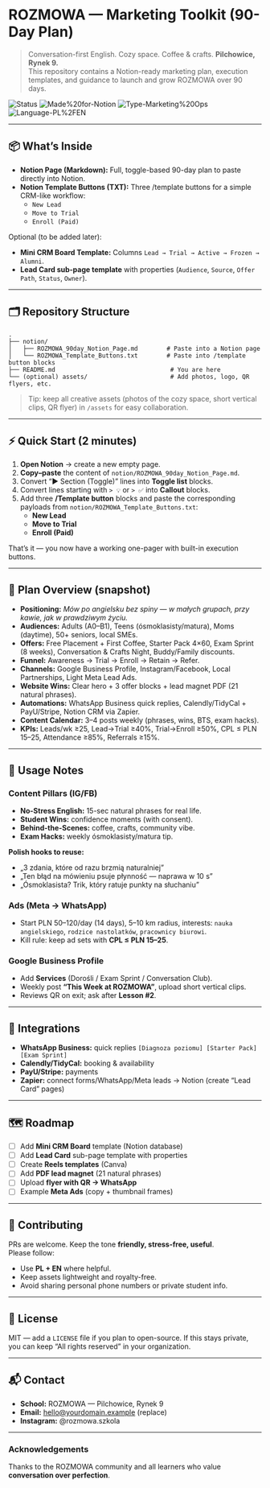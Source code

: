 # ROZMOWA — Marketing Toolkit (90-Day Plan)

> Conversation-first English. Cozy space. Coffee & crafts. **Pilchowice, Rynek 9.**  
> This repository contains a Notion-ready marketing plan, execution templates, and guidance to launch and grow ROZMOWA over 90 days.

![Status](https://img.shields.io/badge/status-active-brightgreen)
![Made%20for-Notion](https://img.shields.io/badge/made%20for-Notion-black)
![Type-Marketing%20Ops](https://img.shields.io/badge/type-marketing%20ops-blue)
![Language-PL%2FEN](https://img.shields.io/badge/language-PL%2FEN-purple)

---

## 📦 What’s Inside

- **Notion Page (Markdown):** Full, toggle-based 90-day plan to paste directly into Notion.
- **Notion Template Buttons (TXT):** Three /template buttons for a simple CRM-like workflow:
  - `New Lead`
  - `Move to Trial`
  - `Enroll (Paid)`

Optional (to be added later):
- **Mini CRM Board Template:** Columns `Lead → Trial → Active → Frozen → Alumni`.
- **Lead Card sub-page template** with properties (`Audience`, `Source`, `Offer Path`, `Status`, `Owner`).

---

## 🗂️ Repository Structure

```
.
├── notion/
│   ├── ROZMOWA_90day_Notion_Page.md        # Paste into a Notion page
│   └── ROZMOWA_Template_Buttons.txt        # Paste into /template button blocks
├── README.md                                # You are here
└── (optional) assets/                       # Add photos, logo, QR flyers, etc.
```

> Tip: keep all creative assets (photos of the cozy space, short vertical clips, QR flyer) in `/assets` for easy collaboration.

---

## ⚡ Quick Start (2 minutes)

1. **Open Notion** → create a new empty page.  
2. **Copy–paste** the content of `notion/ROZMOWA_90day_Notion_Page.md`.  
3. Convert “▶ Section (Toggle)” lines into **Toggle list** blocks.  
4. Convert lines starting with `> 💡` or `> ✅` into **Callout** blocks.  
5. Add three **/Template button** blocks and paste the corresponding payloads from `notion/ROZMOWA_Template_Buttons.txt`:
   - **New Lead**
   - **Move to Trial**
   - **Enroll (Paid)**

That’s it — you now have a working one-pager with built-in execution buttons.

---

## 🧭 Plan Overview (snapshot)

- **Positioning:** *Mów po angielsku bez spiny — w małych grupach, przy kawie, jak w prawdziwym życiu.*  
- **Audiences:** Adults (A0–B1), Teens (ósmoklasisty/matura), Moms (daytime), 50+ seniors, local SMEs.  
- **Offers:** Free Placement + First Coffee, Starter Pack 4×60, Exam Sprint (8 weeks), Conversation & Crafts Night, Buddy/Family discounts.  
- **Funnel:** Awareness → Trial → Enroll → Retain → Refer.  
- **Channels:** Google Business Profile, Instagram/Facebook, Local Partnerships, Light Meta Lead Ads.  
- **Website Wins:** Clear hero + 3 offer blocks + lead magnet PDF (21 natural phrases).  
- **Automations:** WhatsApp Business quick replies, Calendly/TidyCal + PayU/Stripe, Notion CRM via Zapier.  
- **Content Calendar:** 3–4 posts weekly (phrases, wins, BTS, exam hacks).  
- **KPIs:** Leads/wk ≥25, Lead→Trial ≥40%, Trial→Enroll ≥50%, CPL ≤ PLN 15–25, Attendance ≥85%, Referrals ≥15%.

---

## 🧰 Usage Notes

### Content Pillars (IG/FB)
- **No-Stress English:** 15-sec natural phrases for real life.
- **Student Wins:** confidence moments (with consent).
- **Behind-the-Scenes:** coffee, crafts, community vibe.
- **Exam Hacks:** weekly ósmoklasisty/matura tip.

**Polish hooks to reuse:**
- „3 zdania, które od razu brzmią naturalniej”  
- „Ten błąd na mówieniu psuje płynność — naprawa w 10 s”  
- „Ósmoklasista? Trik, który ratuje punkty na słuchaniu”

### Ads (Meta → WhatsApp)
- Start PLN 50–120/day (14 days), 5–10 km radius, interests: `nauka angielskiego`, `rodzice nastolatków`, `pracownicy biurowi`.
- Kill rule: keep ad sets with **CPL ≤ PLN 15–25**.

### Google Business Profile
- Add **Services** (Dorośli / Exam Sprint / Conversation Club).
- Weekly post **“This Week at ROZMOWA”**, upload short vertical clips.
- Reviews QR on exit; ask after **Lesson #2**.

---

## 🔌 Integrations

- **WhatsApp Business:** quick replies `[Diagnoza poziomu] [Starter Pack] [Exam Sprint]`  
- **Calendly/TidyCal:** booking & availability  
- **PayU/Stripe:** payments  
- **Zapier:** connect forms/WhatsApp/Meta leads → Notion (create “Lead Card” pages)

---

## 🗺️ Roadmap

- [ ] Add **Mini CRM Board** template (Notion database)  
- [ ] Add **Lead Card** sub-page template with properties  
- [ ] Create **Reels templates** (Canva)  
- [ ] Add **PDF lead magnet** (21 natural phrases)  
- [ ] Upload **flyer with QR → WhatsApp**  
- [ ] Example **Meta Ads** (copy + thumbnail frames)

---

## 🤝 Contributing

PRs are welcome. Keep the tone **friendly, stress-free, useful**.  
Please follow:
- Use **PL + EN** where helpful.
- Keep assets lightweight and royalty-free.
- Avoid sharing personal phone numbers or private student info.

---

## 📝 License

MIT — add a `LICENSE` file if you plan to open-source. If this stays private, you can keep “All rights reserved” in your organization.

---

## 📬 Contact

- **School:** ROZMOWA — Pilchowice, Rynek 9  
- **Email:** hello@yourdomain.example (replace)  
- **Instagram:** @rozmowa.szkola

---

### Acknowledgements
Thanks to the ROZMOWA community and all learners who value **conversation over perfection**.
